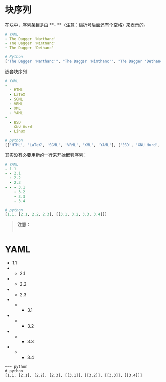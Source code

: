 # 块序列
在块中，序列条目是由 **- **（注意：破折号后面还有个空格）来表示的。

~~~ YAML
# YAML
- The Dagger 'Narthanc'
- The Dagger 'Nimthanc'
- The Dagger 'Dethanc'
~~~

~~~ python
# Python
["The Dagger 'Narthanc'", "The Dagger 'Nimthanc'", "The Dagger 'Dethanc'"]
~~~

嵌套块序列

~~~ yaml
# YAML
-
  - HTML
  - LaTeX
  - SGML
  - VRML
  - XML
  - YAML
-
  - BSD
  - GNU Hurd
  - Linux
~~~

~~~ python
# python
[['HTML', 'LaTeX', 'SGML', 'VRML', 'XML', 'YAML'], ['BSD', 'GNU Hurd', 'Linux']]
~~~

其实没有必要用新的一行来开始嵌套序列：

~~~ yaml
# YAML
- 1.1
- - 2.1
  - 2.2
  - 2.3 
- - - 3.1
    - 3.2 
    - 3.3
    - 3.4
~~~

~~~ python
# python
[1.1, [2.1, 2.2, 2.3], [[3.1, 3.2, 3.3, 3.4]]]
~~~

> **注意：**
> ~~~ yaml
  # YAML
  - 1.1
  - - 2.1
  - - 2.2
  - - 2.3
  - - - 3.1
  - - - 3.2
  - - - 3.3
  - - - 3.4
  ~~~
  ~~~ python
  # python
  [1.1, [2.1], [2.2], [2.3], [[3.1]], [[3.2]], [[3.3]], [[3.4]]]
  ~~~

